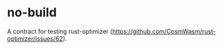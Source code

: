 # no-build

A contract for testing rust-optimizer (https://github.com/CosmWasm/rust-optimizer/issues/62).
